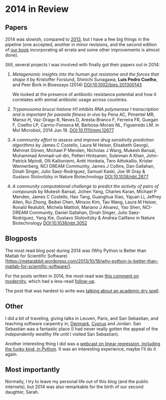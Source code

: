 # 2014 in Review

## Papers

2014 was slowish, compared to
[2013](https://metarabbit.wordpress.com/2014/01/08/year-in-review-my-papers/),
but I have a few big things in the pipeline (one accepted, another in minor
revisions, and the second edition of [our
book](https://metarabbit.wordpress.com/2013/05/31/building-machine-learning-systems-with-python/)
incorporating all errata and some other improvements is almost done).

Still, several projects I was involved with finally got their papers out in
2014:

1. *Metagenomic insights into the human gut resistome and the forces that shape
   it* by Kristoffer Forslund, Shinichi Sunagawa, **Luis Pedro Coelho**, and
   Peer Bork in Bioessays (2014)
   [DOI:10.1002/bies.201300143](http://onlinelibrary.wiley.com/doi/10.1002/bies.201300143/abstract)

   We looked at the presence of antibiotic resistance potential and how it
   correlates with animal antibiotic usage across countries.

2. *Trypanosoma brucei histone H1 inhibits RNA polymerase I transcription and
   is important for parasite fitness in vivo* by Pena AC, Pimentel MR, Manso
   H, Vaz-Drago R, Neves D, Aresta-Branco F, Ferreira FR, Guegan F, Coelho LP,
   Carmo-Fonseca M, Barbosa-Morais NL, Figueiredo LM. in Mol Microbiol, 2014
   Jun 19.
   [DOI:10.1111/mmi.12677](http://onlinelibrary.wiley.com/doi/10.1111/mmi.12677/abstract)

3. *A community effort to assess and improve drug sensitivity prediction
   algorithms* by James C Costello,   Laura M Heiser, Elisabeth Georgii,
   Mehmet Gönen,   Michael P Menden, Nicholas J Wang,  Mukesh Bansal,  Muhammad
   Ammad-ud-din,  Petteri Hintsanen,  Suleiman A Khan,    John-Patrick Mpindi,
   Olli Kallioniemi,   Antti Honkela,  Tero Aittokallio,   Krister Wennerberg,
   NCI DREAM Community,    James J Collins,    Dan Gallahan,   Dinah Singer,
   Julio Saez-Rodriguez,   Samuel Kaski,   Joe W Gray  & Gustavo Stolovitzky in
   Nature Biotechnology [DOI:10.1038/nbt.2877](http://www.nature.com/nbt/journal/v32/n12/abs/nbt.2877.html)

4. *A community computational challenge to predict the activity of pairs of
   compounds* by Mukesh Bansal,    Jichen Yang,    Charles Karan,  Michael P
   Menden,   James C Costello,   Hao Tang,   Guanghua Xiao,  Yajuan Li,
   Jeffrey Allen,  Rui Zhong,  Beibei Chen,    Minsoo Kim, Tao Wang,   Laura M
   Heiser, Ronald Realubit,    Michela Mattioli,   Mariano J Alvarez,  Yao
   Shen, NCI-DREAM Community,  Daniel Gallahan,    Dinah Singer,   Julio
   Saez-Rodriguez,   Yang Xie, Gustavo Stolovitzky   & Andrea Califano in
   Nature Biotechnology
   [DOI:10.1038/nbt.3052](http://www.nature.com/nbt/journal/v32/n12/abs/nbt.3052.html)

## Blogposts

The most read blog post during 2014 was (Why Python is Better than Matlab for
Scientific
Software)[https://metarabbit.wordpress.com/2013/10/18/why-python-is-better-than-matlab-for-scientific-software/].

For the posts written in 2014, the most read was [this comment on
modernity](https://metarabbit.wordpress.com/2014/04/16/modernity/), which had a
less-read
[follow-up](https://metarabbit.wordpress.com/2014/04/18/modernity-ii/).

The post that was hardest to write was [talking about an academic dry
spell](https://metarabbit.wordpress.com/2014/07/15/dealing-with-a-dry-spell/).

## Other

I did a bit of traveling, giving talks in Leuven, Paris, and San Sebastian, and
teaching software carpentry in,
[Denmark](https://metarabbit.wordpress.com/2014/04/09/denmark/),
[Cyprus](https://metarabbit.wordpress.com/2014/06/18/the-past-is-another-country-you-take-a-plane-to-get-there/)
and Jordan. San Sebastian was a fantastic place (I had never really gotten the
appeal of the *independently wealthy* life until I visited San Sebastian).

Another interesting thing I did was a [webcast on linear regression, including
the funky kind, in Python](http://www.oreilly.com/pub/e/3117). It was an
interesting experience, maybe I'll do it again.

## Most importantly

Normally, I try to leave my personal life out of this blog (and the public
internets), but 2014 was also remarkable for the birth of our second daughter,
Sarah.


